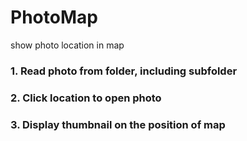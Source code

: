 # PhotoMap
show photo location in map
### 1. Read photo from folder, including subfolder
### 2. Click location to open photo
### 3. Display thumbnail on the position of map
